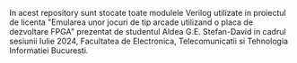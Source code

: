 In acest repository sunt stocate toate modulele Verilog utilizate in proiectul de licenta "Emularea unor jocuri de tip arcade utilizand o placa de dezvoltare FPGA" prezentat de studentul Aldea G.E. Stefan-David in cadrul sesiunii Iulie 2024, Facultatea de Electronica, Telecomunicatii si Tehnologia Informatiei Bucuresti. 
